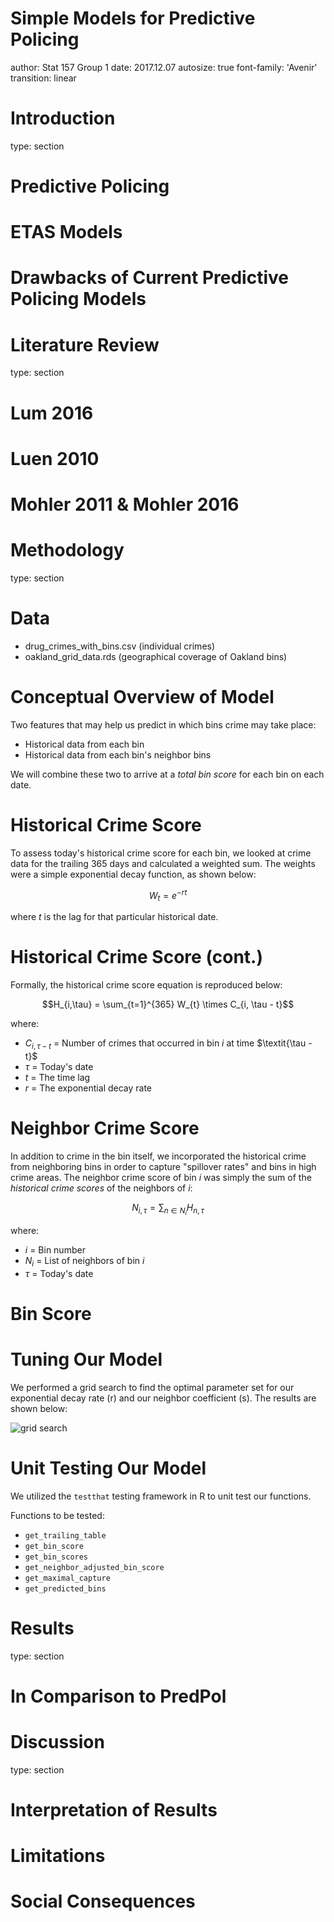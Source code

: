 Simple Models for Predictive Policing
========================================================
author: Stat 157 Group 1
date: 2017.12.07
autosize: true
font-family: 'Avenir'
transition: linear


Introduction
========================================================
type: section


Predictive Policing
========================================================


ETAS Models
========================================================


Drawbacks of Current Predictive Policing Models
========================================================


Literature Review
========================================================
type: section


Lum 2016
========================================================


Luen 2010
========================================================


Mohler 2011 & Mohler 2016
========================================================


Methodology
========================================================
type: section

Data
========================================================
- drug_crimes_with_bins.csv (individual crimes)
- oakland_grid_data.rds (geographical coverage of Oakland bins)



Conceptual Overview of Model
========================================================

Two features that may help us predict in which bins crime may take place:

* Historical data from each bin
* Historical data from each bin's neighbor bins

We will combine these two to arrive at a $\textit{total bin score}$ for each bin on each date.

Historical Crime Score
========================================================

To assess today's historical crime score for each bin, we looked at crime data for the trailing 365 days and calculated a weighted sum. The weights were a simple exponential decay function, as shown below:

$$W_{t} = e^{-rt}$$

where $\textit{t}$ is the lag for that particular historical date. 

Historical Crime Score (cont.)
========================================================

Formally, the historical crime score equation is reproduced below:

$$H_{i,\tau} = \sum_{t=1}^{365} W_{t} \times C_{i, \tau - t}$$

where:

* $C_{i, \tau - t}$ = Number of crimes that occurred in bin $\textit{i}$ at time $\textit{\tau - t}$
* $\tau$ = Today's date
* $\textit{t}$ = The time lag
* $\textit{r}$ = The exponential decay rate

Neighbor Crime Score
========================================================

In addition to crime in the bin itself, we incorporated the historical crime from neighboring bins in order to capture "spillover rates" and bins in high crime areas. The neighbor crime score of bin $\textit{i}$ was simply the sum of the $\textit{historical crime scores}$ of the neighbors of $\textit{i}$:

$$N_{i,\tau} = \sum_{n \in N_{i}} H_{n,\tau}$$

where:

* $\textit{i}$ = Bin number
* $N_{i}$ = List of neighbors of bin $\textit{i}$
* $\tau$ = Today's date

Bin Score
========================================================

Tuning Our Model
========================================================

We performed a grid search to find the optimal parameter set for our exponential decay rate (r) and our neighbor coefficient (s). The results are shown below:

![grid search](presentation_figure/grid_search.jpg)

Unit Testing Our Model
========================================================
We utilized the `testthat` testing framework in R to unit test our functions.

Functions to be tested:
- `get_trailing_table`
- `get_bin_score`
- `get_bin_scores`
- `get_neighbor_adjusted_bin_score`
- `get_maximal_capture`
- `get_predicted_bins`

Results
========================================================
type: section


In Comparison to PredPol
========================================================


Discussion
========================================================
type: section


Interpretation of Results
========================================================


Limitations
========================================================


Social Consequences
========================================================
